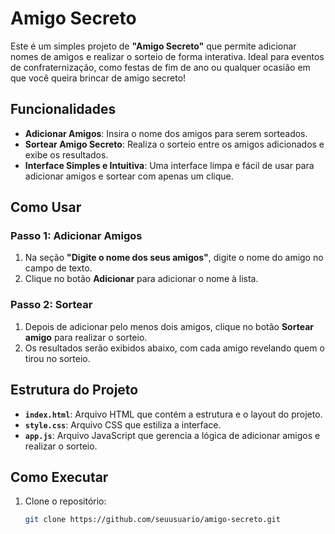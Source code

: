 # Amigo Secreto

Este é um simples projeto de **"Amigo Secreto"** que permite adicionar nomes de amigos e realizar o sorteio de forma interativa. Ideal para eventos de confraternização, como festas de fim de ano ou qualquer ocasião em que você queira brincar de amigo secreto!

## Funcionalidades

- **Adicionar Amigos**: Insira o nome dos amigos para serem sorteados.
- **Sortear Amigo Secreto**: Realiza o sorteio entre os amigos adicionados e exibe os resultados.
- **Interface Simples e Intuitiva**: Uma interface limpa e fácil de usar para adicionar amigos e sortear com apenas um clique.

## Como Usar

### Passo 1: Adicionar Amigos
1. Na seção **"Digite o nome dos seus amigos"**, digite o nome do amigo no campo de texto.
2. Clique no botão **Adicionar** para adicionar o nome à lista.

### Passo 2: Sortear
1. Depois de adicionar pelo menos dois amigos, clique no botão **Sortear amigo** para realizar o sorteio.
2. Os resultados serão exibidos abaixo, com cada amigo revelando quem o tirou no sorteio.

## Estrutura do Projeto

- **`index.html`**: Arquivo HTML que contém a estrutura e o layout do projeto.
- **`style.css`**: Arquivo CSS que estiliza a interface.
- **`app.js`**: Arquivo JavaScript que gerencia a lógica de adicionar amigos e realizar o sorteio.

## Como Executar

1. Clone o repositório:
   ```bash
   git clone https://github.com/seuusuario/amigo-secreto.git
